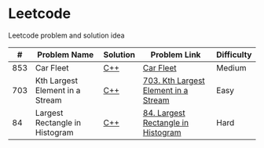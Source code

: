 # Leetcode
Leetcode problem and solution idea

| # | Problem Name | Solution | Problem Link	| Difficulty |
| ------------- | ------------- |  ------------- | ------------- | ------------- |
| 853 |	Car Fleet | [C++](https://github.com/anjarulrobin/Leetcode/blob/main/Greedy/Car-fleet) | [Car Fleet](https://leetcode.com/problems/car-fleet/) | Medium |
| 703 |	Kth Largest Element in a Stream | [C++](https://github.com/anjarulrobin/Leetcode/blob/main/Heap/Kth-largest-element-in-a-stream) | [703. Kth Largest Element in a Stream](https://leetcode.com/problems/kth-largest-element-in-a-stream/) | Easy |
| 84 |	Largest Rectangle in Histogram | [C++](https://github.com/anjarulrobin/Leetcode/blob/main/Stack/largest-rectangle-in-histogram) | [84. Largest Rectangle in Histogram](https://leetcode.com/problems/largest-rectangle-in-histogram/description/) | Hard |

